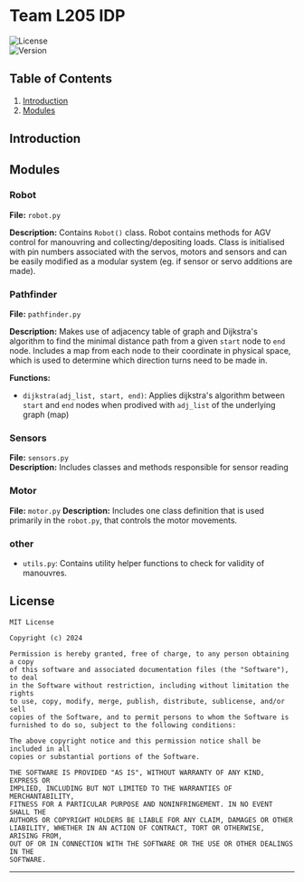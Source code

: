 
# Team L205 IDP

![License](https://img.shields.io/badge/license-MIT-blue.svg)  
![Version](https://img.shields.io/badge/version-1.0.0-brightgreen.svg)

## Table of Contents

1. [Introduction](#introduction)
2. [Modules](#modules)

## Introduction

## Modules

### Robot

**File:** `robot.py`

**Description:** Contains `Robot()` class. Robot contains methods for AGV control for manouvring and collecting/depositing loads. Class is initialised with pin numbers associated with the servos, motors and sensors and can be easily modified as a modular system (eg. if sensor or servo additions are made). 

### Pathfinder

**File:** `pathfinder.py`

**Description:** Makes use of adjacency table of graph and Dijkstra's algorithm to find the minimal distance path from a given `start` node to `end` node. Includes a map from each node to their coordinate in physical space, which is used to determine which direction turns need to be made in.

**Functions:**
- `dijkstra(adj_list, start, end)`: Applies dijkstra's algorithm between `start` and `end` nodes when prodived with `adj_list` of the underlying graph (map)

### Sensors
**File:** `sensors.py`  
**Description:**  Includes classes and methods responsible for sensor reading

### Motor
**File:** `motor.py`
**Description:** Includes one class definition that is used primarily in the `robot.py`, that controls the motor movements. 

### other
- `utils.py`: Contains utility helper functions to check for validity of manouvres.


## License

```
MIT License

Copyright (c) 2024 

Permission is hereby granted, free of charge, to any person obtaining a copy
of this software and associated documentation files (the "Software"), to deal
in the Software without restriction, including without limitation the rights
to use, copy, modify, merge, publish, distribute, sublicense, and/or sell
copies of the Software, and to permit persons to whom the Software is
furnished to do so, subject to the following conditions:

The above copyright notice and this permission notice shall be included in all
copies or substantial portions of the Software.

THE SOFTWARE IS PROVIDED "AS IS", WITHOUT WARRANTY OF ANY KIND, EXPRESS OR
IMPLIED, INCLUDING BUT NOT LIMITED TO THE WARRANTIES OF MERCHANTABILITY,
FITNESS FOR A PARTICULAR PURPOSE AND NONINFRINGEMENT. IN NO EVENT SHALL THE
AUTHORS OR COPYRIGHT HOLDERS BE LIABLE FOR ANY CLAIM, DAMAGES OR OTHER
LIABILITY, WHETHER IN AN ACTION OF CONTRACT, TORT OR OTHERWISE, ARISING FROM,
OUT OF OR IN CONNECTION WITH THE SOFTWARE OR THE USE OR OTHER DEALINGS IN THE
SOFTWARE.
```

---
